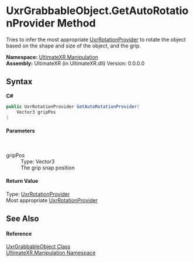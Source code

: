 # UxrGrabbableObject.GetAutoRotationProvider Method 
 

Tries to infer the most appropriate <a href="T_UltimateXR_Manipulation_UxrRotationProvider">UxrRotationProvider</a> to rotate the object based on the shape and size of the object, and the grip.

**Namespace:**&nbsp;<a href="N_UltimateXR_Manipulation">UltimateXR.Manipulation</a><br />**Assembly:**&nbsp;UltimateXR (in UltimateXR.dll) Version: 0.0.0.0

## Syntax

**C#**<br />
``` C#
public UxrRotationProvider GetAutoRotationProvider(
	Vector3 gripPos
)
```


#### Parameters
&nbsp;<dl><dt>gripPos</dt><dd>Type: Vector3<br />The grip snap position</dd></dl>

#### Return Value
Type: <a href="T_UltimateXR_Manipulation_UxrRotationProvider">UxrRotationProvider</a><br />Most appropriate <a href="T_UltimateXR_Manipulation_UxrRotationProvider">UxrRotationProvider</a>

## See Also


#### Reference
<a href="T_UltimateXR_Manipulation_UxrGrabbableObject">UxrGrabbableObject Class</a><br /><a href="N_UltimateXR_Manipulation">UltimateXR.Manipulation Namespace</a><br />